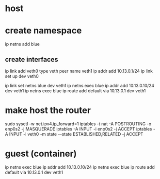# host

# create namespace
ip netns add blue

## create interfaces
ip link add veth0 type veth peer name veth1
ip addr add 10.13.0.1/24
ip link set up dev veth0

ip link set netns blue dev veth1
ip netns exec blue ip addr add 10.13.0.10/24 dev veth1
ip netns exec blue ip route add default via 10.13.0.1 dev veth1

# make host the router
sudo sysctl -w net.ipv4.ip_forward=1
iptables -t nat -A POSTROUTING -o enp0s2 -j MASQUERADE
iptables -A INPUT -i enp0s2 -j ACCEPT
iptables -A INPUT -i veth0 -m state --state ESTABLISHED,RELATED -j ACCEPT
<!-- iptables -A OUTPUT -o enp0s2 -j ACCEPT -->

# guest (container)
ip netns exec blue ip addr add 10.13.0.10/24 
ip netns exec blue ip route add default via 10.13.0.1 dev veth1